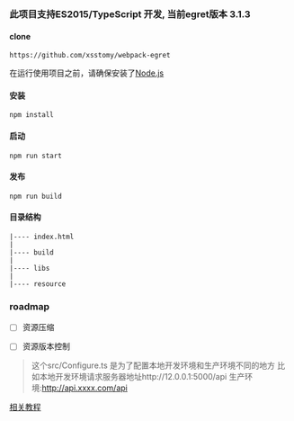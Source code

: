 
### 此项目支持ES2015/TypeScript 开发, 当前egret版本 3.1.3


#### clone

```
https://github.com/xsstomy/webpack-egret
```

在运行使用项目之前，请确保安装了[Node.js](http://nodejs.org) 

####  安装

```
npm install 
```

#### 启动

```
npm run start 
```

#### 发布

```
npm run build 
```

#### 目录结构

```
|---- index.html
|
|---- build
|
|---- libs
|
|---- resource
```

### roadmap
- [ ] 资源压缩
- [ ] 资源版本控制


> 这个src/Configure.ts 是为了配置本地开发环境和生产环境不同的地方
> 比如本地开发环境请求服务器地址http://12.0.0.1:5000/api    生产环境:http://api.xxxx.com/api

[相关教程](http://www.xsstomy.com/articles/17.html)

